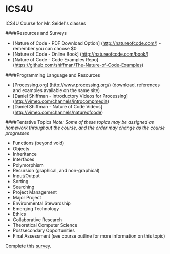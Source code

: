 ICS4U
=====

ICS4U Course for Mr. Seidel's classes

####Resources and Surveys
* [Nature of Code - PDF Download Option] (http://natureofcode.com/) - remember you can choose $0
* [Nature of Code - Online Book] (http://natureofcode.com/book/)
* [Nature of Code - Code Examples Repo] (https://github.com/shiffman/The-Nature-of-Code-Examples)

####Programming Language and Resources
* [Processing.org] (http://www.processing.org/) (download, references and examples available on the same site)
* [Daniel Shiffman - Introductory Videos for Processing] (http://vimeo.com/channels/introcompmedia)
* [Daniel Shiffman - Nature of Code Videos] (http://vimeo.com/channels/natureofcode)

####Tentative Topics
_Note: Some of these topics may be assigned as homework throughout the course, and the order may change as the course progresses_
* Functions (beyond void)
* Objects
* Inheritance
* Interfaces
* Polymorphism
* Recursion (graphical, and non-graphical)
* Input/Output
* Sorting
* Searching
* Project Management
* Major Project
* Environmental Stewardship
* Emerging Technology
* Ethics
* Collaborative Research
* Theoretical Computer Science
* Postsecondary Opportunities
* Final Assessment (see course outline for more information on this topic)


Complete this [survey](https://www.surveymonkey.com/r/Y8VBVNH).
